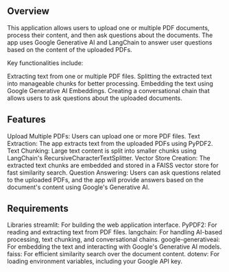 ## Overview
This application allows users to upload one or multiple PDF documents, process their content, and then ask questions about the documents. The app uses Google Generative AI and LangChain to answer user questions based on the content of the uploaded PDFs.

Key functionalities include:

Extracting text from one or multiple PDF files.
Splitting the extracted text into manageable chunks for better processing.
Embedding the text using Google Generative AI Embeddings.
Creating a conversational chain that allows users to ask questions about the uploaded documents.

## Features
Upload Multiple PDFs: Users can upload one or more PDF files.
Text Extraction: The app extracts text from the uploaded PDFs using PyPDF2.
Text Chunking: Large text content is split into smaller chunks using LangChain's RecursiveCharacterTextSplitter.
Vector Store Creation: The extracted text chunks are embedded and stored in a FAISS vector store for fast similarity search.
Question Answering: Users can ask questions related to the uploaded PDFs, and the app will provide answers based on the document's content using Google's Generative AI.

## Requirements
Libraries
streamlit: For building the web application interface.
PyPDF2: For reading and extracting text from PDF files.
langchain: For handling AI-based processing, text chunking, and conversational chains.
google-generativeai: For embedding the text and interacting with Google's Generative AI models.
faiss: For efficient similarity search over the document content.
dotenv: For loading environment variables, including your Google API key.
